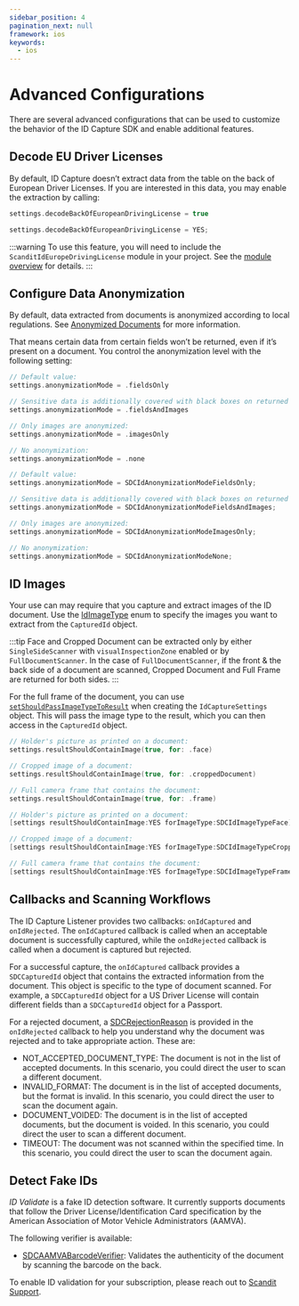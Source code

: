 ```yaml
---
sidebar_position: 4
pagination_next: null
framework: ios
keywords:
  - ios
---
```


# Advanced Configurations

There are several advanced configurations that can be used to customize the behavior of the ID Capture SDK and enable additional features.

## Decode EU Driver Licenses

By default, ID Capture doesn’t extract data from the table on the back of European Driver Licenses. If you are interested in this data, you may enable the extraction by calling:

<Tabs groupId="language">

<TabItem value="swift" label="Swift">

```swift
settings.decodeBackOfEuropeanDrivingLicense = true
```

</TabItem>

<TabItem value="objc" label="Objective-C">

```objectivec
settings.decodeBackOfEuropeanDrivingLicense = YES;
```

</TabItem>

</Tabs>

:::warning
To use this feature, you will need to include the `ScanditIdEuropeDrivingLicense` module in your project. See the [module overview](/sdks/ios/id-capture/get-started.md#module-overview) for details.
:::

## Configure Data Anonymization

By default, data extracted from documents is anonymized according to local regulations. See [Anonymized Documents](/sdks/ios/id-capture/intro.md#anonymized-documents) for more information.

That means certain data from certain fields won’t be returned, even if it’s present on a document. You control the anonymization level with the following setting:

<Tabs groupId="language">

<TabItem value="swift" label="Swift">

```swift
// Default value:
settings.anonymizationMode = .fieldsOnly

// Sensitive data is additionally covered with black boxes on returned images:
settings.anonymizationMode = .fieldsAndImages

// Only images are anonymized:
settings.anonymizationMode = .imagesOnly

// No anonymization:
settings.anonymizationMode = .none
```

</TabItem>

<TabItem value="objc" label="Objective-C">

```objectivec
// Default value:
settings.anonymizationMode = SDCIdAnonymizationModeFieldsOnly;

// Sensitive data is additionally covered with black boxes on returned images:
settings.anonymizationMode = SDCIdAnonymizationModeFieldsAndImages;

// Only images are anonymized:
settings.anonymizationMode = SDCIdAnonymizationModeImagesOnly;

// No anonymization:
settings.anonymizationMode = SDCIdAnonymizationModeNone;
```

</TabItem>

</Tabs>

## ID Images

Your use can may require that you capture and extract images of the ID document. Use the [IdImageType](https://docs.scandit.com/data-capture-sdk/ios/id-capture/api/id-image-type.html#enum-scandit.datacapture.id.IdImageType) enum to specify the images you want to extract from the `CapturedId` object.

:::tip
Face and Cropped Document can be extracted only by either `SingleSideScanner` with `visualInspectionZone` enabled or by `FullDocumentScanner`.
In the case of `FullDocumentScanner`, if the front & the back side of a document are scanned, Cropped Document and Full Frame are returned for both sides.
:::

For the full frame of the document, you can use [`setShouldPassImageTypeToResult`](https://docs.scandit.com/data-capture-sdk/ios/id-capture/api/id-capture-settings.html#method-scandit.datacapture.id.IdCaptureSettings.SetShouldPassImageTypeToResult) when creating the `IdCaptureSettings` object. This will pass the image type to the result, which you can then access in the `CapturedId` object.

<Tabs groupId="language">

<TabItem value="swift" label="Swift">

```swift
// Holder's picture as printed on a document:
settings.resultShouldContainImage(true, for: .face)

// Cropped image of a document:
settings.resultShouldContainImage(true, for: .croppedDocument)

// Full camera frame that contains the document:
settings.resultShouldContainImage(true, for: .frame)
```

</TabItem>

<TabItem value="objc" label="Objective-C">

```objectivec
// Holder's picture as printed on a document:
[settings resultShouldContainImage:YES forImageType:SDCIdImageTypeFace];

// Cropped image of a document:
[settings resultShouldContainImage:YES forImageType:SDCIdImageTypeCroppedDocument];

// Full camera frame that contains the document:
[settings resultShouldContainImage:YES forImageType:SDCIdImageTypeFrame];
```

</TabItem>

</Tabs>

## Callbacks and Scanning Workflows

The ID Capture Listener provides two callbacks: `onIdCaptured` and `onIdRejected`. The `onIdCaptured` callback is called when an acceptable document is successfully captured, while the `onIdRejected` callback is called when a document is captured but rejected.

For a successful capture, the `onIdCaptured` callback provides a `SDCCapturedId` object that contains the extracted information from the document. This object is specific to the type of document scanned. For example, a `SDCCapturedId` object for a US Driver License will contain different fields than a `SDCCapturedId` object for a Passport.

For a rejected document, a [SDCRejectionReason](https://docs.scandit.com/data-capture-sdk/ios/id-capture/api/rejection-reason.html#enum-scandit.datacapture.id.RejectionReason) is provided in the `onIdRejected` callback to help you understand why the document was rejected and to take appropriate action. These are:

* NOT_ACCEPTED_DOCUMENT_TYPE: The document is not in the list of accepted documents. In this scenario, you could direct the user to scan a different document.
* INVALID_FORMAT: The document is in the list of accepted documents, but the format is invalid. In this scenario, you could direct the user to scan the document again.
* DOCUMENT_VOIDED: The document is in the list of accepted documents, but the document is voided. In this scenario, you could direct the user to scan a different document.
* TIMEOUT: The document was not scanned within the specified time. In this scenario, you could direct the user to scan the document again.

## Detect Fake IDs

*ID Validate* is a fake ID detection software. It currently supports documents that follow the Driver License/Identification Card specification by the American Association of Motor Vehicle Administrators (AAMVA).

The following verifier is available:

* [SDCAAMVABarcodeVerifier](https://docs.scandit.com/data-capture-sdk/ios/id-capture/api/aamva-barcode-verifier.html#class-scandit.datacapture.id.AamvaBarcodeVerifier): Validates the authenticity of the document by scanning the barcode on the back.

To enable ID validation for your subscription, please reach out to [Scandit Support](mailto:support@scandit.com).


